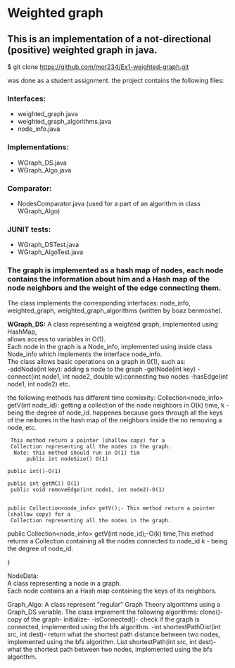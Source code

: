 # Weighted graph 
## This is an implementation of a not-directional (positive) weighted graph in java.

$ git clone https://github.com/mor234/Ex1-weighted-graph.git

was done as a student assignment. 
the project contains the following files: 
### Interfaces:
- weighted_graph.java
- weighted_graph_algorithms.java
- node_info.java
### Implementations:
- WGraph_DS.java
- WGraph_Algo.java
### Comparator: 
- NodesComparator.java (used for a part of an algorithm in class WGraph_Algo) 

### JUNIT tests:
- WGraph_DSTest.java
- WGraph_AlgoTest.java


### The graph is implemented as a hash map of nodes, each node contains the information about him and a Hash map of the node neighbors and the weight of the edge connecting them.

The class implements the corresponding interfaces: node_info, weighted_graph, weighted_graph_algorithms (written by boaz benmoshe). 

**WGraph_DS:**
A class representing a weighted graph, implemented using HashMap,  
allows access to variables in O(1).  
Each node in the graph is a Node_info, implemented using inside class Node_info which implements the interface node_info.  
The class allows basic operations on a graph in 0(1), such as:   
-addNode(int key): adding a node to the graph
-getNode(int key) 
-connect(int node1, int node2, double w):connecting two nodes
-hasEdge(int node1, int node2)
etc.

the following methods has different time comlexity:
Collection<node_info> getV(int node_id): getting a collection of the node neighbors in  O(k) time, k - being the degree of node_id. happenes because goes through all the keys of the neibores in the hash map of the neighbors inside the no
removing a node, etc.  



    
     This method return a pointer (shallow copy) for a
     Collection representing all the nodes in the graph.
      Note: this method should run in O(1) tim
          public int nodeSize() O(1)

    public int()-O(1)

    public int getMC() O(1)
     public void removeEdge(int node1, int node2)-O(1)
   
    
    public Collection<node_info> getV();- This method return a pointer (shallow copy) for a
     Collection representing all the nodes in the graph.

 public Collection<node_info> getV(int node_id);-O(k) time,This method returns a Collection containing all the
     nodes connected to node_id k - being the degree of node_id.




}

NodeData:  
A class representing a node in a graph.  
Each node contains an a Hash map containing the keys of its neighbors.  

Graph_Algo: A class represent "regular" Graph Theory algorithms using a Graph_DS variable. The class implement the following algorithms: 
clone()- copy of the graph-
 initialize-
 -isConnected()- check if the graph is connected, implemented using the bfs algorithm.
-int shortestPathDist(int src, int dest)- return what the shortest path distance between two nodes, implemented using the bfs algorithm.
List<Node> shortestPath(int src, int dest)- what the shortest path between two nodes, implemented using the bfs algorithm.

